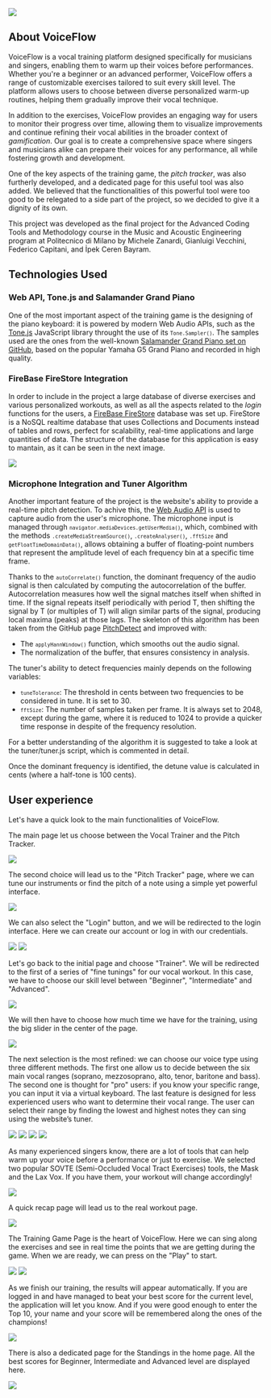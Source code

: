 
![](vocal_trainer/settings/logo.png)

## About VoiceFlow

VoiceFlow is a vocal training platform designed specifically for musicians and singers, enabling them to warm up their voices before performances. Whether you're a beginner or an advanced performer, VoiceFlow offers a range of customizable exercises tailored to suit every skill level. The platform allows users to choose between diverse personalized warm-up routines, helping them gradually improve their vocal technique.

In addition to the exercises, VoiceFlow provides an engaging way for users to monitor their progress over time, allowing them to visualize improvements and continue refining their vocal abilities in the broader context of _gamification_. Our goal is to create a comprehensive space where singers and musicians alike can prepare their voices for any performance, all while fostering growth and development.

One of the key aspects of the training game, the _pitch tracker_, was also furtherly developed, and a dedicated page for this useful tool was also added. We believed that the functionalities of this powerful tool were too good to be relegated to a side part of the project, so we decided to give it a dignity of its own.

This project was developed as the final project for the Advanced Coding Tools and Methodology course in the Music and Acoustic Engineering program at Politecnico di Milano by Michele Zanardi, Gianluigi Vecchini, Federico Capitani, and İpek Ceren Bayram.

## Technologies Used

### Web API, Tone.js and Salamander Grand Piano

One of the most important aspect of the training game is the designing of the piano keyboard: it is powered by modern Web Audio APIs, such as the [Tone.js](https://tonejs.github.io) JavaScript library throught the use of its <small>`Tone.Sampler()`</small>. The samples used are the ones from the well-known [Salamander Grand Piano set on GitHub](https://github.com/sfzinstruments/SalamanderGrandPiano), based on the popular Yamaha G5 Grand Piano and recorded in high quality.

### FireBase FireStore Integration

In order to include in the project a large database of diverse exercises and various personalized workouts, as well as all the aspects related to the _login_ functions for the users, a [FireBase FireStore](https://firebase.google.com/docs/firestore?hl=it) database was set up. FireStore is a NoSQL realtime database that uses Collections and Documents instead of tables and rows, perfect for scalability, real-time applications and large quantities of data. The structure of the database for this application is easy to mantain, as it can be seen in the next image.

![](images/firestore.png)

### Microphone Integration and Tuner Algorithm

Another important feature of the project is the website's ability to provide a real-time pitch detection. To achive this, the [Web Audio API](https://developer.mozilla.org/en-US/docs/Web/API/Web_Audio_API) is used to capture audio from the user's microphone. The microphone input is managed through <small>`navigator.mediaDevices.getUserMedia()`</small>, which, combined with the methods <small>`.createMediaStreamSource()`</small>, <small>`.createAnalyser()`</small>, <small>`.fftSize`</small> and <small>`getFloatTimeDomainData()`</small>, allows obtaining a buffer of floating-point numbers that represent the amplitude level of each frequency bin at a specific time frame.

Thanks to the <small>`autoCorrelate()`</small> function, the dominant frequency of the audio signal is then calculated by computing the autocorrelation of the buffer. Autocorrelation measures how well the signal matches itself when shifted in time. If the signal repeats itself periodically with period T, then shifting the signal by T (or multiples of T) will align similar parts of the signal, producing local maxima (peaks) at those lags.
The skeleton of this algorithm has been taken from the GitHub page [PitchDetect](https://github.com/cwilso/PitchDetect/blob/main/js/pitchdetect.js) and improved with:
- The <small>`applyHannWindow()`</small> function, which smooths out the audio signal.
- The normalization of the buffer, that ensures consistency in analysis.

The tuner's ability to detect frequencies mainly depends on the following variables:
- <small>`tuneTolerance`</small>: The threshold in cents between two frequencies to be considered in tune. It is set to 30.
- <small>`fftSize`</small>: The number of samples taken per frame. It is always set to 2048, except during the game, where it is reduced to 1024 to provide a quicker time response in despite of the frequency resolution.

For a better understanding of the algorithm it is suggested to take a look at the tuner/tuner.js script, which is commented in detail.

Once the dominant frequency is identified, the detune value is calculated in cents (where a half-tone is 100 cents).


## User experience

Let's have a quick look to the main functionalities of VoiceFlow.

The main page let us choose between the Vocal Trainer and the Pitch Tracker.

![](images/home.png)

The second choice will lead us to the "Pitch Tracker" page, where we can tune our instruments or find the pitch of a note using a simple yet powerful interface.

![](images/tuner.png)

We can also select the "Login" button, and we will be redirected to the login interface. Here we can create our account or log in with our credentials.

![](images/create.png)
![](images/login.png)

Let's go back to the initial page and choose "Trainer". We will be redirected to the first of a series of "fine tunings" for our vocal workout. In this case, we have to choose our skill level between "Beginner", "Intermediate" and "Advanced".

![](images/experience.png)

We will then have to choose how much time we have for the training, using the big slider in the center of the page.

![](images/time.png)

The next selection is the most refined: we can choose our voice type using three different methods. The first one allow us to decide between the six main vocal ranges (soprano, mezzosoprano, alto, tenor, baritone and bass). The second one is thought for "pro" users: if you know your specific range, you can input it via a virtual keyboard. The last feature is designed for less experienced users who want to determine their vocal range. The user can select their range by finding the lowest and highest notes they can sing using the website’s tuner.

![](images/range_general.png)
![](images/range_1.png)
![](images/range_2.png)
![](images/range_3.png)

As many experienced singers know, there are a lot of tools that can help warm up your voice before a performance or just to exercise. We selected two popular SOVTE (Semi-Occluded Vocal Tract Exercises) tools, the Mask and the Lax Vox. If you have them, your workout will change accordingly!

![](images/equipment.png)

A quick recap page will lead us to the real workout page.

![](images/recap.png)

The Training Game Page is the heart of VoiceFlow. Here we can sing along the exercises and see in real time the points that we are getting during the game. When we are ready, we can press on the "Play" to start. 

![](images/trainer_1.png)
![](images/trainer_2.png)

As we finish our training, the results will appear automatically. If you are logged in and have managed to beat your best score for the current level, the application will let you know. And if you were good enough to enter the Top 10, your name and your score will be remembered along the ones of the champions!

![](images/results.png)

There is also a dedicated page for the Standings in the home page. All the best scores for Beginner, Intermediate and Advanced level are displayed here.

![](images/standings.png)
